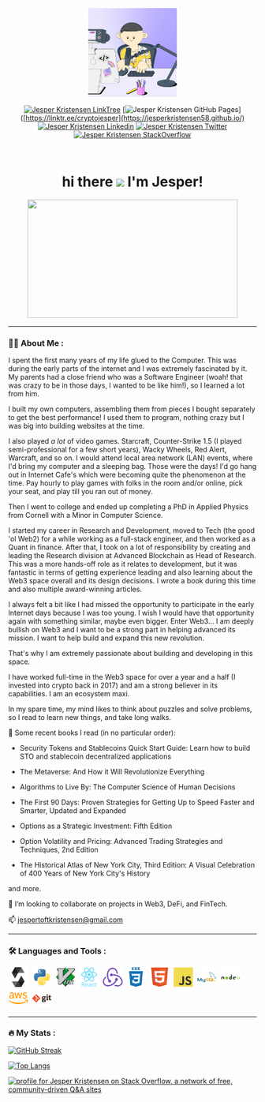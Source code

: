 <div id="header" align="center">
  <img src="./deskhead.gif" width="180"/>

[![Jesper Kristensen LinkTree](https://img.shields.io/badge/linktree-39E09B?style=for-the-badge&logo=linktree&logoColor=white)](https://linktr.ee/cryptojesper)
[![Jesper Kristensen GitHub Pages](https://img.shields.io/badge/GitHub%20Pages-222222?style=for-the-badge&logo=GitHub%20Pages&logoColor=white)]([https://linktr.ee/cryptojesper](https://jesperkristensen58.github.io/)
[![Jesper Kristensen Linkedin](https://img.shields.io/badge/LinkedIn-0077B5?style=for-the-badge&logo=linkedin&logoColor=white)](https://www.linkedin.com/in/jespertoftkristensen/)
[![Jesper Kristensen Twitter](https://img.shields.io/badge/Twitter-1DA1F2?style=for-the-badge&logo=twitter&logoColor=white)](https://twitter.com/cryptojesperk)
[![Jesper Kristensen StackOverflow](https://img.shields.io/badge/StackOverflow-F48024?style=for-the-badge&logo=stackoverflow&logoColor=white)](https://stackoverflow.com/users/3462321/jesperk-eth)

<img src="https://komarev.com/ghpvc/?username=jesperkristensen58&style=flat-square&color=blue" alt=""/>
  
  <h1>
  hi there <img src="https://media.giphy.com/media/hvRJCLFzcasrR4ia7z/giphy.gif" width="30px"/>  I'm Jesper!
  </h1>
</div>
<div align="center">
  <img src="https://media.giphy.com/media/dWesBcTLavkZuG35MI/giphy.gif" width="426" height="240"/>
</div>

---

### 👨‍💻 About Me :

I spent the first many years of my life glued to the Computer. This was during the early parts of the internet and I was extremely fascinated by it. My parents had a close friend who was a Software Engineer (woah! that was crazy to be in those days, I wanted to be like him!), so I learned a lot from him.

I built my own computers, assembling them from pieces I bought separately to get the best performance! I used them to program, nothing crazy but I was big into building websites at the time.

I also played *a lot* of video games. Starcraft, Counter-Strike 1.5 (I played semi-professional for a few short years), Wacky Wheels, Red Alert, Warcraft, and so on. I would attend local area network (LAN) events, where I'd bring my computer and a sleeping bag. Those were the days! I'd go hang out in Internet Cafe's which were becoming quite the phenomenon at the time. Pay hourly to play games with folks in the room and/or online, pick your seat, and play till you ran out of money.

Then I went to college and ended up completing a PhD in Applied Physics from Cornell with a Minor in Computer Science.

I started my career in Research and Development, moved to Tech (the good 'ol Web2) for a while working as a full-stack engineer, and then worked as a Quant in finance. After that, I took on a lot of responsibility by creating and leading the Research division at Advanced Blockchain as Head of Research. This was a more hands-off role as it relates to development, but it was fantastic in terms of getting experience leading and also learning about the Web3 space overall and its design decisions. I wrote a book during this time and also multiple award-winning articles.

I always felt a bit like I had missed the opportunity to participate in the early Internet days because I was too young. I wish I would have that opportunity again with something similar, maybe even bigger. Enter Web3... I am deeply bullish on Web3 and I want to be a strong part in helping advanced its mission. I want to help build and expand this new revolution.

That's why I am extremely passionate about building and developing in this space.

I have worked full-time in the Web3 space for over a year and a half (I invested into crypto back in 2017) and am a strong believer in its capabilities. I am an ecosystem maxi.

In my spare time, my mind likes to think about puzzles and solve problems, so I read to learn new things, and take long walks.

📖 Some recent books I read (in no particular order):

 - Security Tokens and Stablecoins Quick Start Guide: Learn how to build STO and stablecoin decentralized applications
 
 - The Metaverse: And How it Will Revolutionize Everything
 
 - Algorithms to Live By: The Computer Science of Human Decisions
 
 - The First 90 Days: Proven Strategies for Getting Up to Speed Faster and Smarter, Updated and Expanded

 - Options as a Strategic Investment: Fifth Edition
 
 - Option Volatility and Pricing: Advanced Trading Strategies and Techniques, 2nd Edition
 
 - The Historical Atlas of New York City, Third Edition: A Visual Celebration of 400 Years of New York City's History

and more.

👀 I’m looking to collaborate on projects in Web3, DeFi, and FinTech.

📫 jespertoftkristensen@gmail.com

---

### :hammer_and_wrench: Languages and Tools :

<div>
  <img src="https://github.com/devicons/devicon/blob/master/icons/solidity/solidity-original.svg" title="Solidity" **alt="Solidity" width="40" height="40"/>&nbsp;
  <img src="https://github.com/devicons/devicon/blob/master/icons/python/python-original.svg" title="Python" **alt="Vim" width="40" height="40"/>&nbsp;
  <img src="https://github.com/devicons/devicon/blob/master/icons/vim/vim-original.svg" title="Vim" **alt="Vim" width="40" height="40"/>&nbsp;
  <img src="https://github.com/devicons/devicon/blob/master/icons/react/react-original-wordmark.svg" title="React" alt="React" width="40" height="40"/>&nbsp;
  <img src="https://github.com/devicons/devicon/blob/master/icons/redux/redux-original.svg" title="Redux" alt="Redux " width="40" height="40"/>&nbsp;
  <img src="https://github.com/devicons/devicon/blob/master/icons/css3/css3-plain-wordmark.svg"  title="CSS3" alt="CSS" width="40" height="40"/>&nbsp;
  <img src="https://github.com/devicons/devicon/blob/master/icons/html5/html5-original.svg" title="HTML5" alt="HTML" width="40" height="40"/>&nbsp;
  <img src="https://github.com/devicons/devicon/blob/master/icons/javascript/javascript-original.svg" title="JavaScript" alt="JavaScript" width="40" height="40"/>&nbsp;
  <img src="https://github.com/devicons/devicon/blob/master/icons/mysql/mysql-original-wordmark.svg" title="MySQL"  alt="MySQL" width="40" height="40"/>&nbsp;
  <img src="https://github.com/devicons/devicon/blob/master/icons/nodejs/nodejs-original-wordmark.svg" title="NodeJS" alt="NodeJS" width="40" height="40"/>&nbsp;
  <img src="https://github.com/devicons/devicon/blob/master/icons/amazonwebservices/amazonwebservices-plain-wordmark.svg" title="AWS" alt="AWS" width="40" height="40"/>&nbsp;
  <img src="https://github.com/devicons/devicon/blob/master/icons/git/git-original-wordmark.svg" title="Git" **alt="Git" width="40" height="40"/>
</div>

---

### :fire: My Stats :

[![GitHub Streak](http://github-readme-streak-stats.herokuapp.com?user=jesperkristensen58&theme=dark&background=000000)](https://git.io/streak-stats)

[![Top Langs](https://github-readme-stats.vercel.app/api/top-langs/?username=jesperkristensen58&layout=compact&theme=vision-friendly-dark)](https://github.com/anuraghazra/github-readme-stats)

<a href="https://stackoverflow.com/users/3462321/jesperk-eth"><img src="https://stackoverflow.com/users/flair/3462321.png" width="208" height="58" alt="profile for Jesper Kristensen on Stack Overflow, a network of free, community-driven Q&amp;A sites" title="profile for Jesper Kristensen on Stack Overflow, a network of free, community-driven Q&amp;A sites" /></a>

